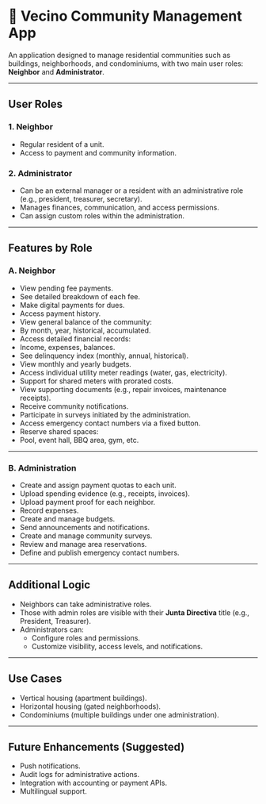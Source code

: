# 🏢 Vecino Community Management App

An application designed to manage residential communities such as buildings, neighborhoods, and condominiums, with two main user roles: **Neighbor** and **Administrator**.

---

## User Roles

### 1. Neighbor
- Regular resident of a unit.
- Access to payment and community information.

### 2. Administrator
- Can be an external manager or a resident with an administrative role (e.g., president, treasurer, secretary).
- Manages finances, communication, and access permissions.
- Can assign custom roles within the administration.

---

## Features by Role

### A. Neighbor

- View pending fee payments.
- See detailed breakdown of each fee.
- Make digital payments for dues.
- Access payment history.
- View general balance of the community:
- By month, year, historical, accumulated.
- Access detailed financial records:
- Income, expenses, balances.
- See delinquency index (monthly, annual, historical).
- View monthly and yearly budgets.
- Access individual utility meter readings (water, gas, electricity).
- Support for shared meters with prorated costs.
- View supporting documents (e.g., repair invoices, maintenance receipts).
- Receive community notifications.
- Participate in surveys initiated by the administration.
- Access emergency contact numbers via a fixed button.
- Reserve shared spaces:
- Pool, event hall, BBQ area, gym, etc.

---

### B. Administration

- Create and assign payment quotas to each unit.
- Upload spending evidence (e.g., receipts, invoices).
- Upload payment proof for each neighbor.
- Record expenses.
- Create and manage budgets.
- Send announcements and notifications.
- Create and manage community surveys.
- Review and manage area reservations.
- Define and publish emergency contact numbers.

---

## Additional Logic

- Neighbors can take administrative roles.
- Those with admin roles are visible with their **Junta Directiva** title (e.g., President, Treasurer).
- Administrators can:
  - Configure roles and permissions.
  - Customize visibility, access levels, and notifications.

---

## Use Cases

- Vertical housing (apartment buildings).
- Horizontal housing (gated neighborhoods).
- Condominiums (multiple buildings under one administration).

---

## Future Enhancements (Suggested)

- Push notifications.
- Audit logs for administrative actions.
- Integration with accounting or payment APIs.
- Multilingual support.

